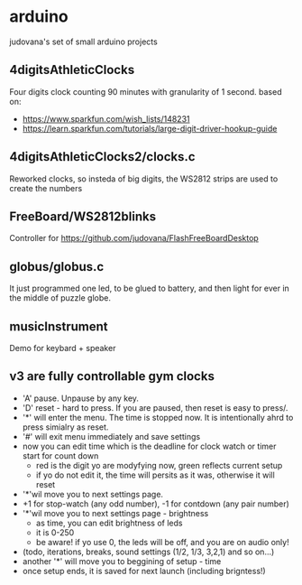 # arduino
judovana's set of small arduino projects

## 4digitsAthleticClocks
Four digits clock  counting 90 minutes with granularity of  1 second.
based on:
 * https://www.sparkfun.com/wish_lists/148231
 * https://learn.sparkfun.com/tutorials/large-digit-driver-hookup-guide

## 4digitsAthleticClocks2/clocks.c
Reworked clocks, so insteda of big digits, the WS2812 strips are used to create the numbers

## FreeBoard/WS2812blinks
Controller for https://github.com/judovana/FlashFreeBoardDesktop

## globus/globus.c
It just programmed one led, to be glued to battery, and then light for ever in the middle of puzzle globe.

## musicInstrument
Demo for keybard + speaker

## v3 are fully controllable gym clocks
 * 'A' pause. Unpause by any key.
 * 'D' reset - hard to press. If you are paused, then reset is easy to press/.
 * '*' will enter the menu. The time is stopped now. It is intentionally ahrd to press simialry as reset.
 * '#' will exit menu immediately and save settings
 * now you can edit time which is the deadline for clock watch or timer start for count down
   *  red is the digit yo are modyfying now, green reflects current setup
   *  if yo do not edit it, the time will persits as it was, otherwise it will reset
 *  '*'wil move you to next settings page.
   *  +1 for stop-watch (any odd number), -1 for contdown (any pair number)
 *  '*'wil move you to next settings page - brightness
    *  as time, you can edit brightness of leds
    *  it is 0-250
    *  be aware!  if yo use 0, the leds will be off, and you are on audio only!
 *  (todo, iterations, breaks, sound settings (1/2, 1/3, 3,2,1) and so on...)
 *  another '*' will move you to beggining of setup - time
 *  once setup ends, it is saved for next launch (including brigntess!)
